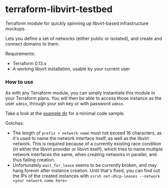 # terraform-libvirt-testbed

Terraform module for quickly spinning up libvirt-based infrastructure mockups.

Lets you define a set of networks (either public or isolated), and create and connect domains to them.

Requirements:
- Terraform 0.13.x
- A working libvirt installation, usable by your current user


### How to use

As with any Terraform module, you can simply instantiate this module in your Terraform plans. You will then be able to access those instance as the user `admin`, through your ssh key or with password `admin`.

Take a look at the [example dir](./example/) for a minimal code sample.

Gotchas:
- The length of `prefix + network name` must not exceed 16 characters, as it's used to name the network interface itself, as well as the libvirt network. This is required because of a currently existing race condition (in either the libvirt provider or libvirt itself), which tries to name multiple network interfaces the same, when creating networks in parallel, and thus failing creation.
- Unfortunately `wait_for_lease` seems to be currently broken, and may hang forever after instance creation. Until that's fixed, you can find out the IPs of the created instances with `virsh net-dhcp-leases --network <your network name here>`
